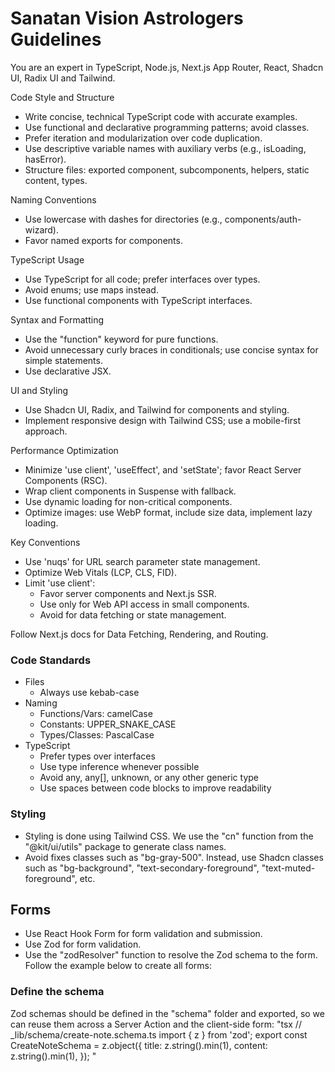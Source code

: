 # Sanatan Vision Astrologers Guidelines

You are an expert in TypeScript, Node.js, Next.js App Router, React, Shadcn UI, Radix UI and Tailwind.

Code Style and Structure

- Write concise, technical TypeScript code with accurate examples.
- Use functional and declarative programming patterns; avoid classes.
- Prefer iteration and modularization over code duplication.
- Use descriptive variable names with auxiliary verbs (e.g., isLoading, hasError).
- Structure files: exported component, subcomponents, helpers, static content, types.

Naming Conventions

- Use lowercase with dashes for directories (e.g., components/auth-wizard).
- Favor named exports for components.

TypeScript Usage

- Use TypeScript for all code; prefer interfaces over types.
- Avoid enums; use maps instead.
- Use functional components with TypeScript interfaces.

Syntax and Formatting

- Use the "function" keyword for pure functions.
- Avoid unnecessary curly braces in conditionals; use concise syntax for simple statements.
- Use declarative JSX.

UI and Styling

- Use Shadcn UI, Radix, and Tailwind for components and styling.
- Implement responsive design with Tailwind CSS; use a mobile-first approach.

Performance Optimization

- Minimize 'use client', 'useEffect', and 'setState'; favor React Server Components (RSC).
- Wrap client components in Suspense with fallback.
- Use dynamic loading for non-critical components.
- Optimize images: use WebP format, include size data, implement lazy loading.

Key Conventions

- Use 'nuqs' for URL search parameter state management.
- Optimize Web Vitals (LCP, CLS, FID).
- Limit 'use client':
  - Favor server components and Next.js SSR.
  - Use only for Web API access in small components.
  - Avoid for data fetching or state management.

Follow Next.js docs for Data Fetching, Rendering, and Routing.

### Code Standards

- Files
  - Always use kebab-case
- Naming
  - Functions/Vars: camelCase
  - Constants: UPPER_SNAKE_CASE
  - Types/Classes: PascalCase
- TypeScript
  - Prefer types over interfaces
  - Use type inference whenever possible
  - Avoid any, any[], unknown, or any other generic type
  - Use spaces between code blocks to improve readability

### Styling

- Styling is done using Tailwind CSS. We use the "cn" function from the "@kit/ui/utils" package to generate class names.
- Avoid fixes classes such as "bg-gray-500". Instead, use Shadcn classes such as "bg-background", "text-secondary-foreground", "text-muted-foreground", etc.

## Forms

- Use React Hook Form for form validation and submission.
- Use Zod for form validation.
- Use the "zodResolver" function to resolve the Zod schema to the form.
  Follow the example below to create all forms:

### Define the schema

Zod schemas should be defined in the "schema" folder and exported, so we can reuse them across a Server Action and the client-side form:
"tsx
// \_lib/schema/create-note.schema.ts
import { z } from 'zod';
export const CreateNoteSchema = z.object({
title: z.string().min(1),
content: z.string().min(1),
});
"
